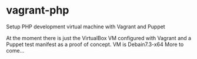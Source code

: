 vagrant-php
===========

Setup PHP development virtual machine with Vagrant and Puppet

At the moment there is just the VirtualBox VM configured with Vagrant and a Puppet test manifest as a proof of concept.
VM is Debain7.3-x64
More to come...
